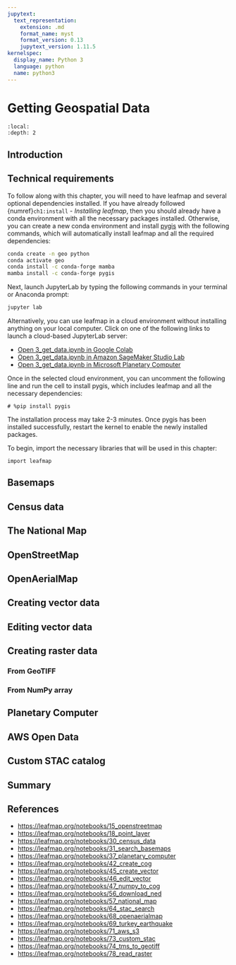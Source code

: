 ```yaml
---
jupytext:
  text_representation:
    extension: .md
    format_name: myst
    format_version: 0.13
    jupytext_version: 1.11.5
kernelspec:
  display_name: Python 3
  language: python
  name: python3
---
```


# Getting Geospatial Data

```{contents}
:local:
:depth: 2
```

## Introduction

## Technical requirements

To follow along with this chapter, you will need to have leafmap and several optional dependencies installed. If you have already followed {numref}`ch1:install` - _Installing leafmap_, then you should already have a conda environment with all the necessary packages installed. Otherwise, you can create a new conda environment and install [pygis](https://pygis.gishub.org) with the following commands, which will automatically install leafmap and all the required dependencies:

```bash
conda create -n geo python
conda activate geo
conda install -c conda-forge mamba
mamba install -c conda-forge pygis
```

Next, launch JupyterLab by typing the following commands in your terminal or Anaconda prompt:

```bash
jupyter lab
```

Alternatively, you can use leafmap in a cloud environment without installing anything on your local computer. Click on one of the following links to launch a cloud-based JupyterLab server:

- [Open 3_get_data.ipynb in Google Colab](https://colab.research.google.com/github/giswqs/leafmap-book/blob/master/chapters/3_get_data.ipynb)
- [Open 3_get_data.ipynb in Amazon SageMaker Studio Lab](https://studiolab.sagemaker.aws/import/github/giswqs/leafmap-book/blob/master/chapters/3_get_data.ipynb)
- [Open 3_get_data.ipynb in Microsoft Planetary Computer](https://pccompute.westeurope.cloudapp.azure.com/compute/hub/user-redirect/git-pull?repo=https://github.com/giswqs/leafmap-book&urlpath=lab/tree/leafmap-book/chapters/3_get_data.ipynb&branch=master)

Once in the selected cloud environment, you can uncomment the following line and run the cell to install pygis, which includes leafmap and all the necessary dependencies:

```{code-cell} ipython3
# %pip install pygis
```

The installation process may take 2-3 minutes. Once pygis has been installed successfully, restart the kernel to enable the newly installed packages.

To begin, import the necessary libraries that will be used in this chapter:

```{code-cell} ipython3
import leafmap
```

## Basemaps

## Census data

## The National Map

## OpenStreetMap

## OpenAerialMap

## Creating vector data

## Editing vector data

## Creating raster data

### From GeoTIFF

### From NumPy array

## Planetary Computer

## AWS Open Data

## Custom STAC catalog

## Summary

## References

- https://leafmap.org/notebooks/15_openstreetmap
- https://leafmap.org/notebooks/18_point_layer
- https://leafmap.org/notebooks/30_census_data
- https://leafmap.org/notebooks/31_search_basemaps
- https://leafmap.org/notebooks/37_planetary_computer
- https://leafmap.org/notebooks/42_create_cog
- https://leafmap.org/notebooks/45_create_vector
- https://leafmap.org/notebooks/46_edit_vector
- https://leafmap.org/notebooks/47_numpy_to_cog
- https://leafmap.org/notebooks/56_download_ned
- https://leafmap.org/notebooks/57_national_map
- https://leafmap.org/notebooks/64_stac_search
- https://leafmap.org/notebooks/68_openaerialmap
- https://leafmap.org/notebooks/69_turkey_earthquake
- https://leafmap.org/notebooks/71_aws_s3
- https://leafmap.org/notebooks/73_custom_stac
- https://leafmap.org/notebooks/74_tms_to_geotiff
- https://leafmap.org/notebooks/78_read_raster
